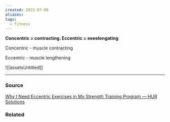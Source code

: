 ```yaml
---
created: 2023-07-08
aliases: 
tags:
  - fitness
---
```

**Concentric = contracting. Eccentric = eeeelongating**

Concentric - muscle contracting 

Eccentric - muscle lengthening

![[assetsUntitled]]

****
### Source

[Why I Need Eccentric Exercises in My Strength Training Program — HUR Solutions](https://www.hursolutions.com/blog/2019/9/19/concentric-vs-eccentric-resistance-training)

### Related